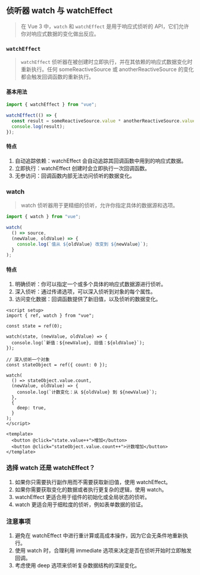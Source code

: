 ## 侦听器 watch 与 watchEffect

> 在 Vue 3 中，`watch` 和 `watchEffect` 是用于响应式侦听的 API，它们允许你对响应式数据的变化做出反应。

### `watchEffect`

> `watchEffect` 侦听器在被创建时立即执行，并在其依赖的响应式数据变化时重新执行。任何 someReactiveSource 或 anotherReactiveSource 的变化都会触发回调函数的重新执行。

#### 基本用法

```js
import { watchEffect } from "vue";

watchEffect(() => {
  const result = someReactiveSource.value * anotherReactiveSource.value;
  console.log(result);
});
```

#### 特点

1. 自动追踪依赖：watchEffect 会自动追踪其回调函数中用到的响应式数据。
2. 立即执行：watchEffect 创建时会立即执行一次回调函数。
3. 无参访问：回调函数内部无法访问侦听的数据变化。

### watch

> watch 侦听器用于更精细的侦听，允许你指定具体的数据源和选项。

```js
import { watch } from "vue";

watch(
  () => source,
  (newValue, oldValue) => {
    console.log(`值从 ${oldValue} 改变到 ${newValue}`);
  }
);
```

#### 特点

1. 明确侦听：你可以指定一个或多个具体的响应式数据源进行侦听。
2. 深入侦听：通过传递选项，可以深入侦听到对象的每个属性。
3. 访问变化数据：回调函数提供了新旧值，以及侦听的数据变化。

```vue
<script setup>
import { ref, watch } from "vue";

const state = ref(0);

watch(state, (newValue, oldValue) => {
  console.log(`新值：${newValue}, 旧值：${oldValue}`);
});

// 深入侦听一个对象
const stateObject = ref({ count: 0 });

watch(
  () => stateObject.value.count,
  (newValue, oldValue) => {
    console.log(`计数变化：从 ${oldValue} 到 ${newValue}`);
  },
  {
    deep: true,
  }
);
</script>

<template>
  <button @click="state.value++">增加</button>
  <button @click="stateObject.value.count++">计数增加</button>
</template>
```

### 选择 watch 还是 watchEffect？

1. 如果你只需要执行副作用而不需要获取新旧值，使用 watchEffect。
2. 如果你需要获取变化的数据或者执行更复杂的逻辑，使用 watch。
3. watchEffect 更适合用于组件的初始化或全局状态的侦听。
4. watch 更适合用于细粒度的侦听，例如表单数据的验证。

### 注意事项

1. 避免在 watchEffect 中进行重计算或高成本操作，因为它会无条件地重新执行。
2. 使用 watch 时，合理利用 immediate 选项来决定是否在侦听开始时立即触发回调。
3. 考虑使用 deep 选项来侦听复杂数据结构的深层变化。
